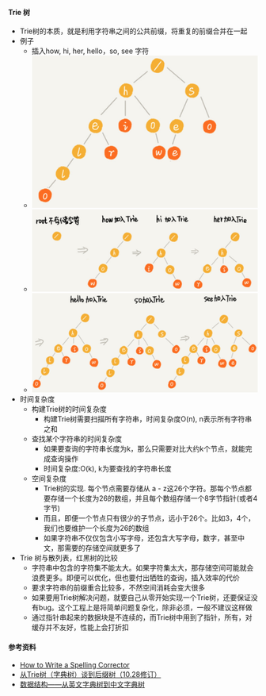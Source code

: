#### Trie 树
- Trie树的本质，就是利用字符串之间的公共前缀，将重复的前缀合并在一起
- 例子
  - 插入how, hi, her, hello，so, see 字符
  - ![avatar](images/../../images/trie_1.png)
  - ![avatar](images/../../images/trie_2.png)
  - ![avatar](images/../../images/trie_3.png)
- 时间复杂度
  - 构建Trie树的时间复杂度
    - 构建Trie树需要扫描所有字符串，时间复杂度O(n), n表示所有字符串之和
  - 查找某个字符串的时间复杂度
    - 如果要查询的字符串长度为k，那么只需要对比大约k个节点，就能完成查询操作
    - 时间复杂度:O(k), k为要查找的字符串长度
  - 空间复杂度
    - Trie树的实现. 每个节点需要存储从 a - z这26个字符。那每个节点都要存储一个长度为26的数组，并且每个数组存储一个8字节指针(或者4字节)
    - 而且，即便一个节点只有很少的子节点，远小于26个。比如3，4个，我们也要维护一个长度为26的数组
    - 如果字符串不仅仅包含小写字母，还包含大写字母，数字，甚至中文，那需要的存储空间就更多了
- Trie 树与散列表，红黑树的比较
  - 字符串中包含的字符集不能太大。如果字符集太大，那存储空间可能就会浪费更多。即便可以优化，但也要付出牺牲的查询，插入效率的代价
  - 要求字符串的前缀重合比较多，不然空间消耗会变大很多
  - 如果要用Trie树解决问题，就要自己从零开始实现一个Trie树，还要保证没有bug。这个工程上是将简单问题复杂化，除非必须，一般不建议这样做
  - 通过指针串起来的数据块是不连续的，而Trie树中用到了指针，所有，对缓存并不友好，性能上会打折扣
  

#### 参考资料
- [How to Write a Spelling Corrector](https://norvig.com/spell-correct.html)
- [从Trie树（字典树）谈到后缀树（10.28修订）](https://blog.csdn.net/v_JULY_v/article/details/6897097)
- [数据结构——从英文字典树到中文字典树](https://blog.csdn.net/a987073381/article/details/52167019)